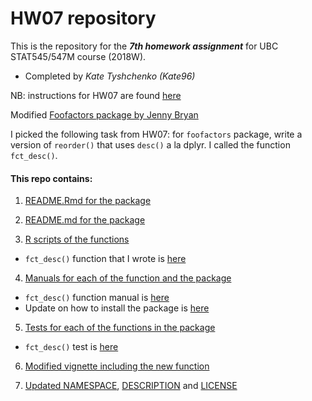 # HW07 repository

This is the repository for the ***7th homework assignment*** for UBC STAT545/547M course (2018W).
- Completed by *Kate Tyshchenko (Kate96)*

NB: instructions for HW07 are found [here](http://stat545.com/Classroom/assignments/hw07/hw07.html)

Modified [Foofactors package by Jenny Bryan](https://github.com/jennybc/foofactors) 

I picked the following task from HW07: for `foofactors` package, write a version of `reorder()` that uses `desc()` a la dplyr. I called the function `fct_desc()`.

#### This repo contains:

1. [README.Rmd for the package](https://github.com/STAT545-UBC-students/hw07-Kate96/blob/master/README.Rmd)
2. [README.md for the package](https://github.com/STAT545-UBC-students/hw07-Kate96/blob/master/README.md)

3. [R scripts of the functions](https://github.com/STAT545-UBC-students/hw07-Kate96/tree/master/R)
- `fct_desc()` function that I wrote is [here](https://github.com/STAT545-UBC-students/hw07-Kate96/blob/master/R/fct_desc.R)

4. [Manuals for each of the function and the package](https://github.com/STAT545-UBC-students/hw07-Kate96/tree/master/man)
- `fct_desc()` function manual is [here](https://github.com/STAT545-UBC-students/hw07-Kate96/blob/master/man/fct_desc.Rd)
- Update on how to install the package is [here](https://github.com/STAT545-UBC-students/hw07-Kate96/blob/master/man/foofactors.Rd)

5. [Tests for each of the functions in the package](https://github.com/STAT545-UBC-students/hw07-Kate96/tree/master/tests/testthat)
- `fct_desc()` test is [here](https://github.com/STAT545-UBC-students/hw07-Kate96/blob/master/tests/testthat/test_fct_desc.R)

6. [Modified vignette including the new function](https://github.com/STAT545-UBC-students/hw07-Kate96/tree/master/vignettes)

7. [Updated NAMESPACE](https://github.com/STAT545-UBC-students/hw07-Kate96/blob/master/NAMESPACE), [DESCRIPTION](https://github.com/STAT545-UBC-students/hw07-Kate96/blob/master/DESCRIPTION) and [LICENSE](https://github.com/STAT545-UBC-students/hw07-Kate96/blob/master/LICENSE)




